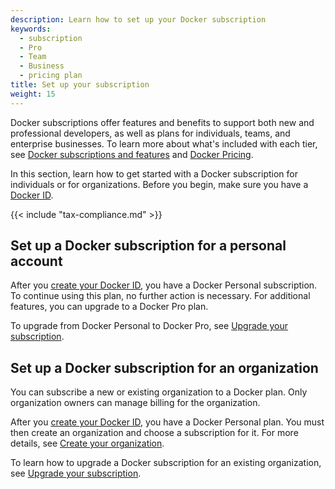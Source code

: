 ```yaml
---
description: Learn how to set up your Docker subscription
keywords:
  - subscription
  - Pro
  - Team
  - Business
  - pricing plan
title: Set up your subscription
weight: 15
---
```


Docker subscriptions offer features and benefits to support both new and professional developers, as well as plans for individuals, teams, and enterprise businesses. To learn more about what's included with each tier, see [Docker subscriptions and features](./details.md) and [Docker Pricing](https://www.docker.com/pricing/).

In this section, learn how to get started with a Docker subscription for individuals or for organizations. Before you begin, make sure you have a [Docker ID](../accounts/create-account.md).

{{< include "tax-compliance.md" >}}

## Set up a Docker subscription for a personal account

After you [create your Docker ID](../accounts/create-account.md), you have a Docker Personal subscription. To continue using this plan, no further action is necessary. For additional features, you can upgrade to a Docker Pro plan.

To upgrade from Docker Personal to Docker Pro, see [Upgrade your subscription](./change.md#upgrade-your-subscription).

## Set up a Docker subscription for an organization

You can subscribe a new or existing organization to a Docker plan. Only organization owners can manage billing for the organization.

After you [create your Docker ID](../accounts/create-account.md), you have a Docker Personal plan. You must then create an organization and choose a subscription for it. For more details, see [Create your organization](../admin/organization/orgs.md).

To learn how to upgrade a Docker subscription for an existing organization, see [Upgrade your subscription](./change.md#upgrade-your-subscription).
